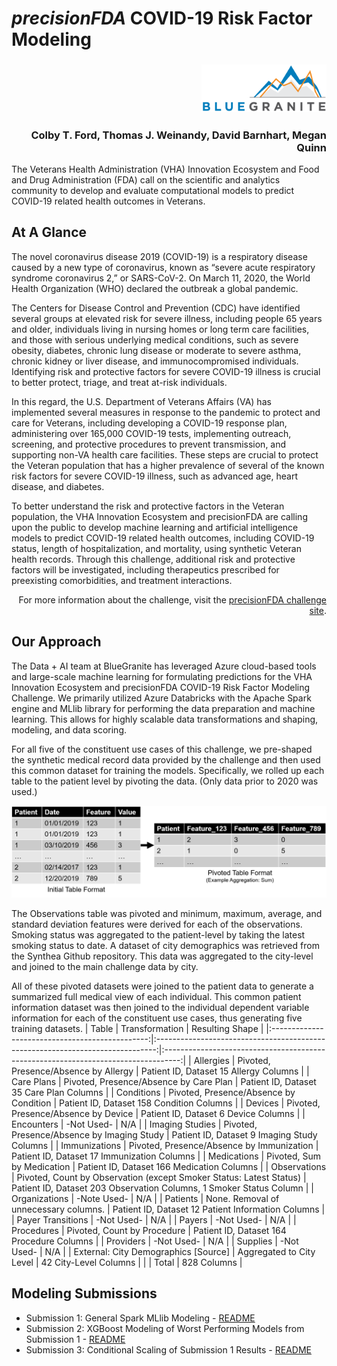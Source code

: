 # _precisionFDA_ COVID-19 Risk Factor Modeling

<h3 align="right"><img src="https://raw.githubusercontent.com/BlueGranite/precisionFDA_VAH_COVID-19/master/img/bg_logo.png" width="200px" alt="BlueGranite, Inc."></h3>

<h3 align="right">Colby T. Ford, Thomas J. Weinandy, David Barnhart, Megan Quinn</h3>

The Veterans Health Administration (VHA) Innovation Ecosystem and Food and Drug Administration (FDA) call on the scientific and analytics community to develop and evaluate computational models to predict COVID-19 related health outcomes in Veterans. 

##  At A Glance

The novel coronavirus disease 2019 (COVID-19) is a respiratory disease caused by a new type of coronavirus, known as “severe acute respiratory syndrome coronavirus 2,” or SARS-CoV-2. On March 11, 2020, the World Health Organization (WHO) declared the outbreak a global pandemic.

The Centers for Disease Control and Prevention (CDC) have identified several groups at elevated risk for severe illness, including people 65 years and older, individuals living in nursing homes or long term care facilities, and those with serious underlying medical conditions, such as severe obesity, diabetes, chronic lung disease or moderate to severe asthma, chronic kidney or liver disease, and immunocompromised individuals. Identifying risk and protective factors for severe COVID-19 illness is crucial to better protect, triage, and treat at-risk individuals.

In this regard, the U.S. Department of Veterans Affairs (VA) has implemented several measures in response to the pandemic to protect and care for Veterans, including developing a COVID-19 response plan, administering over 165,000 COVID-19 tests, implementing outreach, screening, and protective procedures to prevent transmission, and supporting non-VA health care facilities. These steps are crucial to protect the Veteran population that has a higher prevalence of several of the known risk factors for severe COVID-19 illness, such as advanced age, heart disease, and diabetes.

To better understand the risk and protective factors in the Veteran population, the VHA Innovation Ecosystem and precisionFDA are calling upon the public to develop machine learning and artificial intelligence models to predict COVID-19 related health outcomes, including COVID-19 status, length of hospitalization, and mortality, using synthetic Veteran health records. Through this challenge, additional risk and protective factors will be investigated, including therapeutics prescribed for preexisting comorbidities, and treatment interactions. 

<p align="right">For more information about the challenge, visit the <a href="https://precision.fda.gov/challenges/11" target="_blank">precisionFDA challenge site</a>.</p>

## Our Approach

The Data + AI team at BlueGranite has leveraged Azure cloud-based tools and large-scale machine learning for formulating predictions for the VHA Innovation Ecosystem and precisionFDA COVID-19 Risk Factor Modeling Challenge. We primarily utilized Azure Databricks with the Apache Spark engine and MLlib library for performing the data preparation and machine learning. This allows for highly scalable data transformations and shaping, modeling, and data scoring.

For all five of the constituent use cases of this challenge, we pre-shaped the synthetic medical record data provided by the challenge and then used this common dataset for training the models. Specifically, we rolled up each table to the patient level by pivoting the data. (Only data prior to 2020 was used.)

<img src="https://raw.githubusercontent.com/BlueGranite/precisionFDA_VAH_COVID-19/master/img/pivot.png" alt="">

The Observations table was pivoted and minimum, maximum, average, and standard deviation features were derived for each of the observations. Smoking status was aggregated to the patient-level by taking the latest smoking status to date.
A dataset of city demographics was retrieved from the Synthea Github repository. This data was aggregated to the city-level and joined to the main challenge data by city.

All of these pivoted datasets were joined to the patient data to generate a summarized full medical view of each individual. This common patient information dataset was then joined to the individual dependent variable information for each of the constituent use cases, thus generating five training datasets.
|                       Table                     |                                  Transformation                                |                                  Resulting   Shape                                 |
|:-----------------------------------------------:|:------------------------------------------------------------------------------:|:----------------------------------------------------------------------------------:|
|     Allergies                                   |     Pivoted, Presence/Absence by Allergy                                       |     Patient ID, Dataset     15 Allergy Columns                                     |
|     Care Plans                                  |     Pivoted, Presence/Absence by Care Plan                                     |     Patient ID, Dataset     35 Care Plan Columns                                   |
|     Conditions                                  |     Pivoted, Presence/Absence by Condition                                     |     Patient ID, Dataset     158 Condition Columns                                  |
|     Devices                                     |     Pivoted, Presence/Absence by Device                                        |     Patient ID, Dataset     6 Device Columns                                       |
|     Encounters                                  |     -Not Used-                                                                 |     N/A                                                                            |
|     Imaging Studies                             |     Pivoted, Presence/Absence by Imaging   Study                               |     Patient ID, Dataset     9 Imaging Study Columns                                |
|     Immunizations                               |     Pivoted, Presence/Absence by   Immunization                                |     Patient ID, Dataset     17 Immunization Columns                                |
|     Medications                                 |     Pivoted, Sum by Medication                                                 |     Patient ID, Dataset     166 Medication Columns                                 |
|     Observations                                |     Pivoted, Count by Observation     (except Smoker Status: Latest Status)    |     Patient ID, Dataset     203 Observation Columns,     1 Smoker Status Column    |
|     Organizations                               |     -Note Used-                                                                |     N/A                                                                            |
|     Patients                                    |     None. Removal of unnecessary columns.                                      |     Patient ID, Dataset     12 Patient Information Columns                         |
|     Payer Transitions                           |     -Not Used-                                                                 |     N/A                                                                            |
|     Payers                                      |     -Not Used-                                                                 |     N/A                                                                            |
|     Procedures                                  |     Pivoted, Count by Procedure                                                |     Patient ID, Dataset     164 Procedure Columns                                  |
|     Providers                                   |     -Not Used-                                                                 |     N/A                                                                            |
|     Supplies                                    |     -Not Used-                                                                 |     N/A                                                                            |
|     External: City Demographics     [Source]    |     Aggregated to City Level                                                   |     42 City-Level Columns                                                          |
|                                                 |                                                                          Total |     828 Columns                                                                    |

## Modeling Submissions

- Submission 1: General Spark MLlib Modeling - [README](/submissions/Submission1_6-26-2020_General)
- Submission 2: XGBoost Modeling of Worst Performing Models from Submission 1 - [README](/submissions/Submission2_7-1-2020_XGBoost)
- Submission 3: Conditional Scaling of Submission 1 Results - [README](/submissions/Submission3_7-2-2020_Conditional)

